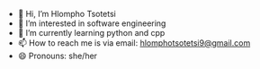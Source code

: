 - 👋 Hi, I’m Hlompho Tsotetsi
- 👀 I’m interested in software engineering
- 🌱 I’m currently learning python and cpp
- 📫 How to reach me is via email: hlomphotsotetsi9@gmail.com
- 😄 Pronouns: she/her

<!---
HlomphoT/HlomphoT is a ✨ special ✨ repository because its `README.md` (this file) appears on your GitHub profile.
You can click the Preview link to take a look at your changes.
--->
